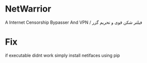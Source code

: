 # NetWarrior
A Internet Censorship Bypasser And VPN / فیلتر شکن قوی و تحریم گزر

# Fix
if executable didnt work simply install netifaces using pip
